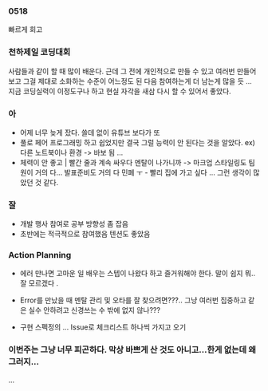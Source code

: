 ### 0518

빠르게 회고 

### 천하제일 코딩대회 

사람들과 같이 할 때 많이 배운다. 
근데 그 전에 개인적으로 만들 수 있고 여러번 만들어 보고 그걸 제대로 소화하는 수준이 어느정도 된 다음 참여하는게 
더 남는게 많을 듯 ... 지금 코딩실력이 이정도구나 하고 현실 자각을 새삼 다시 할 수 있어서 좋았다. 

### 아

* 어제 너무 늦게 잤다. 쓸데 없이 유튜브 보다가 또 
* 풀로 페어 프로그래밍 하고 쉽었지만 결국 그럴 능력이 안 된다는 것을 알았다. 
ex) 다른 노트북이나 환경 -> 바보 됨 ... 
* 체력이 안 좋고 | 빨간 줄과 계속 싸우다 멘탈이 나가니까 
-> 마크업 스타일링도 팀원이 거의 다... 발표준비도 거의 다 민폐 ㅜ - 빨리 집에 가고 싶다
... 그런 생각이 많았던 것 같다.

### 잘

* 개발 행사 참여로 공부 방향성 좀 잡음
* 초반에는 적극적으로 참여했음 텐션도 좋았음 


### Action Planning

* 에러 만나면 고마운 일 배우는 스텝이 나왔다 하고 즐거워해야 한다. 말이 쉽지 뭐.. 잘 모르겠다 .
- Error를 만났을 때 멘탈 관리 및 오타를 잘 찾으려면???.. 그냥 여러번 집중하고 같은 실수 안하려고 신경쓰는 수 밖에 없지 않나???
* 구현 스펙정의 ... Issue로 체크리스트 하나씩 가지고 오기 


### 이번주는 그냥 너무 피곤하다. 막상 바쁘게 산 것도 아니고...한게 없는데 왜 그러지...
...


